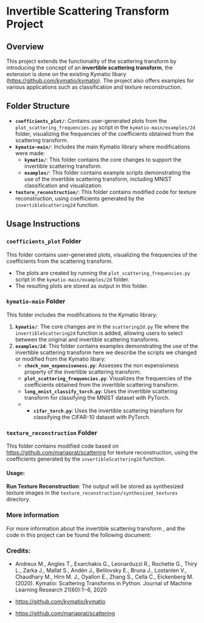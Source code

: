 
# Invertible Scattering Transform Project

## Overview

This project extends the functionality of the scattering transform by introducing the concept of an **invertible scattering transform**, the extension is done on the existing Kymatio libary (https://github.com/kymatio/kymatio). The project also  offers examples for various applications such as classification and texture reconstruction.

## Folder Structure

- **`coefficients_plot/`**: Contains user-generated plots from the `plot_scattering_frequencies.py` script in the `kymatio-main/examples/2d` folder, visualizing the frequencies of the coefficients obtained from the scattering transform.
- **`kymatio-main/`**: Includes the main Kymatio library where modifications were made:
  - **`kymatio/`**: This folder contains the core changes to support the invertible scattering transform.
  - **`examples/`**: This folder contains example scripts demonstrating the use of the invertible scattering transform, including MNIST classification and visualization.
- **`texture_reconstruction/`**: This folder contains modified code for texture reconstruction, using coefficients generated by the `invertibleScattering2d` function.

## Usage Instructions

### `coefficients_plot` Folder
This folder contains user-generated plots, visualizing the frequencies of the coefficients from the scattering transform.

- The plots are created by running the `plot_scattering_frequencies.py` script in the `kymatio-main/examples/2d` folder.
- The resulting plots are stored as output in this folder.

### `kymatio-main` Folder

This folder includes the modifications to the Kymatio library:
1. **`kymatio/`**: The core changes are in the `scattering2d.py` file where the `invertibleScattering2d` function is added, allowing users to select between the original and invertible scattering transforms.
2. **`examples/2d`**: This folder contains examples demonstrating the use of the invertible scattering transform here we describe the scripts we changed or modified from the Kymatio libary:
   - **`check_non_expensiveness.py`**: Assesses the non expensivness property of the invertible scattering transform.
   - **`plot_scattering_frequencies.py`**: Visualizes the frequencies of the coefficients obtained from the invertible scattering transform.
   - **`long_mnist_classify_torch.py`**: Uses the invertible scattering transform for classifying the MNIST dataset with PyTorch.
   - - **`cifar_torch.py`**: Uses the invertible scattering transform for classifying the CIFAR-10 dataset with PyTorch.

### `texture_reconstruction` Folder

This folder contains modified code based on https://github.com/mariaprat/scattering for texture reconstruction, using the coefficients generated by the `invertibleScattering2d` function.

#### Usage:
 **Run Texture Reconstruction**:  The output will be stored as synthesized texture images in the `texture_reconstruction/synthesized_textures` directory.

### More information
For more information about the invertible scattering transform , and the code in this project can be found the following document: 

### Credits:
* Andreux M., Angles T., Exarchakis G., Leonarduzzi R., Rochette G., Thiry L., Zarka J., Mallat S., Andén J., Belilovsky E., Bruna J., Lostanlen V., Chaudhary M., Hirn M. J., Oyallon E., Zhang S., Cella C., Eickenberg M. (2020). Kymatio: Scattering Transforms in Python. Journal of Machine Learning Research 21(60):1−6, 2020

* https://github.com/kymatio/kymatio

* https://github.com/mariaprat/scattering

